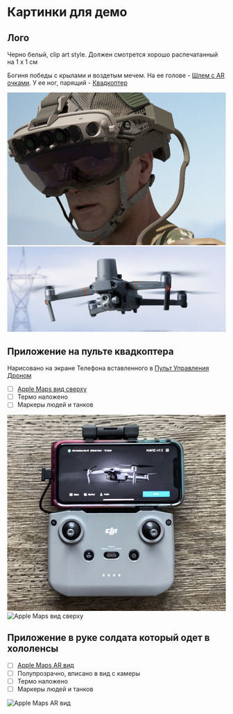 # Картинки для демо

## Лого

Черно белый, clip art style. Должен смотрется хорошо распечатанный на 1 х 1 см

Богиня победы с крылами и воздетым мечем. На ее голове - [Шлем c AR очками](https://github.com/zirukraine/zirukraine/raw/main/IMAGES/helmet1.png). У ее ног, парящий - [Квадкоптер](https://github.com/zirukraine/zirukraine/raw/main/IMAGES/drone2.png)


![Шлем c AR очками](https://github.com/zirukraine/zirukraine/raw/main/IMAGES/helmet1.png)
![Квадкоптер](https://github.com/zirukraine/zirukraine/raw/main/IMAGES/drone2.png)


## Приложение на пульте квадкоптера

Нарисовано на экране Телефона вставленного в [Пульт Управления Дроном](https://github.com/zirukraine/zirukraine/raw/main/IMAGES/drone_station1.png)

 - [ ] [Apple Maps вид сверху](https://github.com/zirukraine/zirukraine/raw/main/IMAGES/map1.png) 
 - [ ] Термо наложено
 - [ ] Маркеры людей и танков

 ![Пульт Управления Дроном](https://github.com/zirukraine/zirukraine/raw/main/IMAGES/drone_station1.png)
 ![Apple Maps вид сверху](https://github.com/zirukraine/zirukraine/raw/main/IMAGES/map1.png) 

## Приложение в руке солдата который одет в хололенсы


 - [ ] [Apple Maps AR вид](https://github.com/zirukraine/zirukraine/raw/main/IMAGES/map2.png)
 - [ ] Полупрозрачно, вписано в вид с камеры
 - [ ] Термо наложено
 - [ ] Маркеры людей и танков

 ![Apple Maps AR вид](https://github.com/zirukraine/zirukraine/raw/main/IMAGES/map2.png)